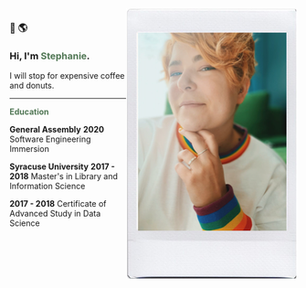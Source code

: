 <img align="right" width="" height="" src="steph.jpg" alt="steph photo">

### 👋 🌎 
### Hi, I'm <span style="color:#527856;">Stephanie</span>.

I will stop for expensive coffee and donuts. 

--- 

**<span style="color:#527856">Education</span>**

**General Assembly** 
**2020** Software Engineering Immersion

**Syracuse University** 
**2017 - 2018** Master's in Library and Information Science 

**2017 - 2018** Certificate of Advanced Study in Data Science
